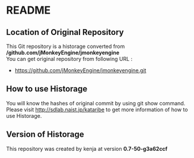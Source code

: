 # README
## Location of Original Repository
This Git repository is a historage converted from **/github.com/jMonkeyEngine/jmonkeyengine**  
You can get original repository from following URL :

- https://github.com/jMonkeyEngine/jmonkeyengine.git

## How to use Historage
You will know the hashes of original commit by using git show command.  
Please visit <http://sdlab.naist.jp/kataribe> to get more information of how to use Historage.

## Version of Historage
This repository was created by kenja at version **0.7-50-g3a62ccf**
